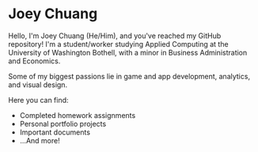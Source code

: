 # Joey Chuang

Hello, I'm Joey Chuang (He/Him), and you've reached my GitHub repository! I'm a student/worker studying Applied Computing at the University of Washington Bothell, with a minor in Business Administration and Economics.

Some of my biggest passions lie in game and app development, analytics, and visual design.

Here you can find:

- Completed homework assignments
- Personal portfolio projects
- Important documents
- ...And more!

<!---
jchuang71/jchuang71 is a ✨ special ✨ repository because its `README.md` (this file) appears on your GitHub profile.
You can click the Preview link to take a look at your changes.
--->
